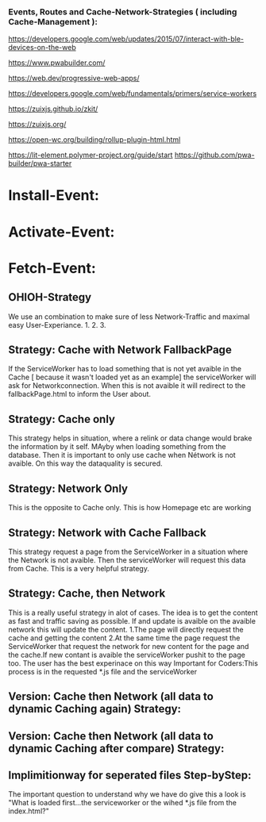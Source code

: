 ### Events, Routes and Cache-Network-Strategies  ( including Cache-Management ):

https://developers.google.com/web/updates/2015/07/interact-with-ble-devices-on-the-web

https://www.pwabuilder.com/

https://web.dev/progressive-web-apps/

https://developers.google.com/web/fundamentals/primers/service-workers

https://zuixjs.github.io/zkit/

https://zuixjs.org/


https://open-wc.org/building/rollup-plugin-html.html


https://lit-element.polymer-project.org/guide/start
https://github.com/pwa-builder/pwa-starter

# Install-Event:

# Activate-Event:

# Fetch-Event:

## OHIOH-Strategy

We use  an combination to make sure of less Network-Traffic and maximal easy User-Experiance.
1.
2.
3.

## Strategy: Cache with Network FallbackPage

If the ServiceWorker has to load something that is not yet avaible in the Cache [ because it wasn't loaded yet as an example] 
the serviceWorker will ask for Networkconnection. When this is not avaible it will redirect  to the fallbackPage.html to inform the User about.


## Strategy: Cache only

This strategy helps in situation, where a relink or data change would brake the information by it self. MAyby when loading something from the database.
Then it is important to only use cache when Nétwork is not avaible. On this way the dataquality is secured.

## Strategy: Network Only

This is the opposite to Cache only. This is how Homepage etc are working

## Strategy: Network with Cache Fallback

This strategy request a page from the ServiceWorker in a situation where the Network is not avaible.
Then the serviceWorker will request this data from Cache. This is a very helpful strategy.

## Strategy: Cache, then Network
This is a really useful strategy in alot of cases. The idea is to get the content as fast and traffic saving as possible.
If and update is avaible on the avaible network this will update the content.
1.The page will directly request the cache and getting the content
2.At the same time the page request the ServiceWorker that request the network for new content for the page and the cache.If new contant is avaible the serviceWorker pushit to the  page too. The user has the best experinace on this way
Important for Coders:This  process is in the requested *.js file and the serviceWorker

## Version: Cache then  Network  (all data to dynamic Caching again) Strategy:


## Version: Cache then  Network  (all data to dynamic Caching after compare) Strategy:

## Implimitionway for seperated files Step-byStep:
The important question to understand why we have do give this a look is "What is loaded first...the serviceworker or the wihed *.js file from the index.html?"





